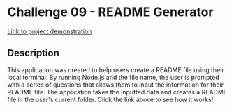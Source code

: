 # Challenge 09 - README Generator

[Link to project demonstration]()

## Description

This application was created to help users create a README file using their local terminal. By running Node.js and the file name, the user is prompted with a series of questions that allows them to input the information for their README file. The application takes the inputted data and creates a README file in the user's current folder. Click the link above to see how it works!

